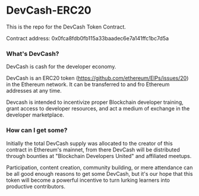 # DevCash-ERC20

This is the repo for the DevCash Token Contract.

Contract address: 0x0fca8fdb0fb115a33baadec6e7a141ffc1bc7d5a

### What's DevCash?

DevCash is cash for the developer economy.

DevCash is an ERC20 token (https://github.com/ethereum/EIPs/issues/20) in the Ethereum network. It can be transferred to and fro Ethereum addresses at any time.

Devcash is intended to incentivize proper Blockchain developer training, grant access to developer resources, and act a medium of exchange in the developer marketplace.

### How can I get some?

Initially the total DevCash supply was allocated to the creator of this contract in Ethereum's mainnet, from there DevCash will be distributed through bounties at "Blockchain Developers United" and affiliated meetups.

Participation, content creation, community building, or mere attendance can be all good enough reasons to get some DevCash, but it's our hope that this token will become a powerful incentive to turn lurking learners into productive contributors.
